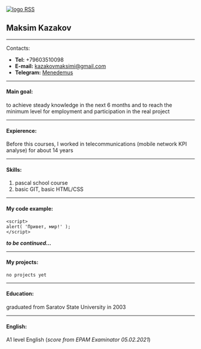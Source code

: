 [![logo RSS](https://rollingscopes.com/apple-touch-icon.png)](https://rollingscopes.com/)


## Maksim Kazakov
___
Contacts:
* __Tel:__ +79603510098
* __E-mail:__ <kazakovmaksimi@gmail.com>
* __Telegram:__ [Menedemus](https://t.me/Menedemus)
___
#### Main goal:
to achieve steady knowledge in the next 6 months and to reach the minimum level for employment and participation in the real project
___
#### Expierence:
Before this courses, I worked in telecommunications (mobile network KPI analyse) for about 14 years


___
#### Skills:
1. pascal school course
2. basic GIT, basic HTML/CSS
___
#### My code example:
```
<script>
alert( 'Привет, мир!' );
</script>
```
___to be continued...___
___
#### My projects:

`no projects yet`
___
#### Education:
graduated from Saratov State University in 2003
___
#### English:
A1 level English (_score from EPAM Examinator 05.02.2021_)

